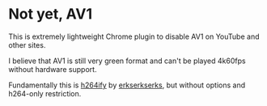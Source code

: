 # Not yet, AV1 #  
  
This is extremely lightweight Chrome plugin to disable AV1 on YouTube and other sites.  

I believe that AV1 is still very green format and can't be played 4k60fps without hardware support.  
  
Fundamentally this is [h264ify](https://github.com/erkserkserks/h264ify) by [erkserkserks](https://github.com/erkserkserks), but without options and h264-only restriction.  
